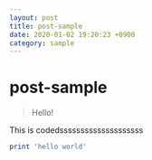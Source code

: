 ```yaml
---
layout: post
title: post-sample
date: 2020-01-02 19:20:23 +0900
category: sample
---
```

# post-sample
> Hello!

This is codedssssssssssssssssssss
```ruby
print 'hello world'
```